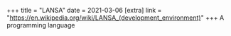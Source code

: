 +++
title = "LANSA"
date = 2021-03-06
[extra]
link = "https://en.wikipedia.org/wiki/LANSA_(development_environment)"
+++
A programming language

